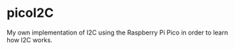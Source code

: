 # picoI2C
My own implementation of I2C using the Raspberry Pi Pico in order to learn how I2C works. 
